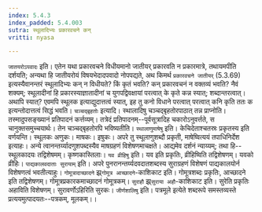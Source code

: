 ```yaml
---
index: 5.4.3
index_padded: 5.4.003
sutra: स्थूलादिभ्यः प्रकारवचने कन्
vritti: nyasa

---
```

`जातयरोऽपवादः` इति। एतेन यथा प्रकारवचने विधीयमानो जातीयर् प्रकारवति न प्रकारमात्रे, तथायमपीति दर्शयति; अन्यथा हि जातीयरोयं विषयभेदादपवादो नोपपद्यते, अथ किमर्थ `प्रकारवचने जातीयर्` (5.3.69) इत्यस्यैवानन्तरं स्थूलादिभ्यः कन् न विधीयते? किं कृतं भवति? कन् प्रकारवचनं न वक्तव्यं भवति? नैवं शक्यम्; स्थूलादीनां हि प्रकारस्याज्ञातादीनां च युगपद्विवक्षायां परत्वात् के कृते कन्न स्यात्; शब्दान्तरत्वात्। अथापि स्यात्? एवमपि स्थूलक इत्याद्युदात्तत्वं स्यात्, इह तु कनो विधाने परत्वात् परत्वात् कनि कृति ततः क इत्यन्तोदात्तत्वं सिद्धं भवति।
`चञ्चद्बृहतोः` इत्यादि। स्थालादिषु चञ्चद्बृहतोरपाठात् तन्न प्राप्नोति। तस्मादुपसङ्ख्यानं प्रतिपादनं कर्त्तव्यम्। तत्रेदं प्रतिपादनम्--पूर्वसूत्रादिह चकारोऽनुवर्त्तते, स चानुक्तसमुच्चयार्थः। तेन चञ्चद्बृहतोरपि भविष्यतीति।
`स्थालाणुमाषेषु` इति। केचिदेताश्चतस्रः प्रकृतस्य इति वर्णयन्ति। स्थूलकः अणुकः। माषकः। इषुकः। अपरे तु स्थूलाणुशब्दौ प्रकृती, माषेष्वित्ययं तपाधिनिर्देश इत्याहः। अन्ये त्वानन्तर्य्यादणुशपब्दस्यैव माषग्रहणं विशेषणमाचक्षते। आद्यमेव दर्शनं न्याय्यम्; तथा हि--स्थूलकादयः तद्विशेषमम्। कृष्णकास्तिलाः। `यव व्रीहिषु` इति। यव इति प्रकृतिः, व्रीहिष्विति तद्विशेषणम्। यवको व्रीहिः। `पाद्यकालवदाताः सुरायाम्` इति। अपरे पुनरानन्तर्य्यदवदातशब्दस्य सुराग्रहणं विशेषणं पाद्यकालयोर्न विशेषणत्वं भवतीत्याहुः। `गोमूत्रादाच्छादने` झ्र्`गोमूत्र आच्छादने`-काशिकाट इति। गोमूत्रशब्दः प्रकृतिः, आच्छादने इति तद्विशेषणम्। गोमूत्रप्रकारकमाच्छादनं गोमूत्रकम्। `सुराहौ` झ्र्`सुराया अहौ`-काशिकाट इति। सुरेति प्रकृतिः अहाविति विशेषणम्। सुरावर्णोऽहिरिति सुरकः। `जीर्णशालिषु` इति। पत्रमूले इत्येते शब्दरूपे समस्तव्यस्ते प्रत्ययमुत्पादयतः--पत्रकम्, मूलकम्।।
